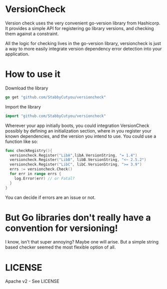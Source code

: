 VersionCheck
============

Version check uses the very convenient go-version library from Hashicorp. It
provides a simple API for registering go library versions, and checking them against
a constraint.

All the logic for checking lives in the go-version library, versioncheck is just
a way to more easily integrate version dependency error detection into your application.

How to use it
=============

Download the library

```go
go get "github.com/StabbyCutyou/versioncheck"
```

Import the library

```go
import "github.com/StabbyCutyou/versioncheck"
```

Wherever your app initially boots, you could integration VersionCheck possibly by
defining an initialization section, where in you register your known dependencies,
and the version you intend to use. You could use a function like so:

```go
func checkRegistry(){
  versioncheck.Register("LibA",libA.VersionString, "= 1.4")
  versioncheck.Register("LibB", libB.VersionString, "<~ 2.5.2")
  versioncheck.Register("LibC", libC.VersionString, ">= 3.9")
  errs := versioncheck.Check()
  for err in range errs {
    log.Error(err) // or Fatal?
  }
}
```

You can decide if errors are an issue or not.

But Go libraries don't really have a convention for versioning!
===============================================================

I know, isn't that super annoying? Maybe one will arise. But a simple string
based checker seemed the most flexible option of all.

LICENSE
=========
Apache v2 - See LICENSE
